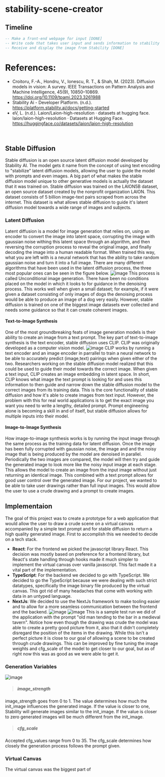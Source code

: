 # stability-scene-creator 
## Timeline
``` SQL
-- Make a front-end webpage for input [DONE]
-- Write code that takes user input and sends information to stability [DONE]
-- Receive and display the image from Stability [DONE]
```
# References:
- Croitoru, F.-A., Hondru, V., Ionescu, R. T., & Shah, M. (2023). Diffusion models in vision: A survey. IEEE Transactions on Pattern Analysis and Machine Intelligence, 45(9), 10850–10869. https://doi.org/10.1109/tpami.2023.3261988 
- Stability Ai - Developer Platform. (n.d.). https://platform.stability.ai/docs/getting-started 
- eV, L. (n.d.). Laion/Laion-high-resolution · datasets at hugging face. laion/laion-high-resolution · Datasets at Hugging Face. https://huggingface.co/datasets/laion/laion-high-resolution 
<br>

## Stable Diffusion
Stable diffusion is an open source latent diffusion model developed by Stability AI. The model gets it name from the concept of using text encoding to "stabilize" latent diffusion models, allowing the user to guide the model with prompts and even images. A big part of what makes the stable diffusion model unique to other generative models is actually the dataset that it was trained on. Stable diffusion was trained on the LAION5B dataset, an open source dataset created by the nonprofit organization LAION. This dataset consists of 5 billion image-text pairs scraped from across the internet. This dataset is what allows stable diffusion to guide it's latent diffusion model towards a wide range of images and subjects.

### Latent Diffusion
Latent diffusion is a model for image generation that relies on, using an encoder to convert the image into latent space, corrupting the image with gaussian noise withing this latent space through an algorithm, and then reversing the corruption process to reveal the original image, and finally decoding the image into a human readable format. When trained this way, what you are left with is a neural network that has the ability to take random gaussian noise and turn it into a full image. There are many different algorithms that have been used in the latent diffusion process, the three most popular ones can be seen in the figure below.
![image](https://github.com/zcaspall/stability-scene-creator/assets/55821382/3344e019-7e21-4346-8c36-d1bbb10c19b1)
This process is called Unconditional image generation. There have been no conditions placed on the model in which it looks to for guidance in the denoising process. This works well when given a small dataset; for example, if it were given a dataset consisting of only images of dogs the denoising process would be able to produce an image of a dog very easily. However, stable diffusion is trained on one of the biggest image datasets ever collected and needs some guidance so that it can create coherent images.

#### Text-to-Image Synthesis
One of the most groundbreaking feats of image generation models is their ability to create an image from a text prompt. The key part of text-to-image synthesis is the text encoder, stable diffusion uses CLIP. CLIP was originally developed as a computer vision model.
![image](https://github.com/zcaspall/stability-scene-creator/assets/55821382/ccbf0fa6-3472-483a-9b4a-e3aa51557be8)
CLIP works by running a text encoder and an image encoder in parrallel to train a neural network to be able to accurately predict (image,text) pairings when given either of the two. Researchers working on the stable diffusion model realized that this could be used to guide their model towards the correct image. When given a text input, CLIP creates an image embedding in latent space. In short, CLIP knows what image the text prompt is looking for and uses this information to then guide and narrow down the stable diffusion model to the correct images from its training data. This is the core functionality of stable diffusion and how it's able to create images from text input. However, the problem with this for real world applications is to get the exact image you want you need to write a lengthy, detailed prompt. Prompt engineering alone is becoming a skill in and of itself, but stable diffusion allows for multiple inputs into their model.

#### Image-to-Image Synthesis
How image-to-image synthesis works is by running the input image through the same process as the training data for latent diffusion. Once the image has been fully corrupted with gaussian noise, the image and and the noisy image that is being produced by the model are denoised in parallel. Periodically the two images are compared, the model will then try and guide the generated image to look more like the noisy input image at each stage. This allows the model to create an image from the input image without just returning an identical image. This combined with a text prompt allows for good user control over the generated image. For our project, we wanted to be able to take user drawings rather than full input images. This would allow the user to use a crude drawing and a prompt to create images.

## Implementaion
The goal of this project was to create a prototype for a web application that would allow the user to draw a crude scene on a virtual canvas accompanied by a simple text prompt and for stable diffusion to return a high quality generated image. First to accomplish this we needed to decide on a tech stack.
- **React**: For the frontend we picked the javascript library React. This decision was mostly based on preference for a frontend library, but React's state handling through hooks made it much simpler to implement the virtual canvas over vanilla javascript. This fact made it a vital part of the implementation.
- **TypeScript**: For the backend we decided to go with TypeScript. We decided to go the TypeScript because we were dealing with such strict datatypes, specifically the image binary file produced by the virtual canvas. This got rid of many headaches that come with working with data in an untyped language.
- **NextJs**: We decided to use the NextJs framework to make tooling easier and to allow for a more seamless communication between the frontend and the backend.
![image](https://github.com/zcaspall/stability-scene-creator/assets/55821382/d20c409a-f055-4673-9d2e-8597a9738e61)
![image](https://github.com/zcaspall/stability-scene-creator/assets/55821382/b62f4cd0-cab4-45c1-9a96-dccebc612a6d)
This is a sample test run we did of the application with the prompt "old man tending to the bar in a medieval tavern". Notice how even though the drawing was crude the model was able to create a pretty good picture from it, also that it didn't completely disregard the position of the items in the drawing. While this isn't a perfect picture it is close to our goal of allowing a scene to be created through crude drawings. This can be improved by fine tuning the image weights and cfg_scale of the model to get closer to our goal, but as of right now this was as good as we were able to get it.
### Generation Variables
![image](https://github.com/zcaspall/stability-scene-creator/assets/98758553/1f4f84be-cf74-4020-b396-77a58b60bdca)
> ##### image_strength
image_strength goes from 0 to 1. The value determines how much the init_image influences the generated image. If the value is closer to one, Stability will generate images similar to the init_image. If the value is closer to zero generated images will be much different from the init_image.

> ##### cfg_scale
Accepted cfg_values range from 0 to 35. The cfg_scale determines how closely the generation process follows the prompt given.
### Virtual Canvas
The virtual canvas was the biggest part of 

